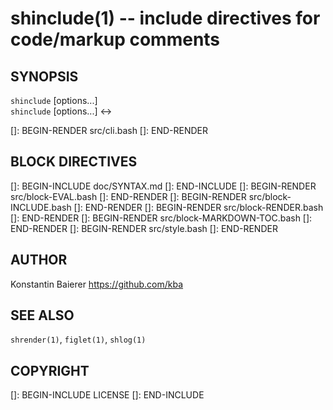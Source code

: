 shinclude(1) -- include directives for code/markup comments
===========================================================

## SYNOPSIS

`shinclude` [options...] <file><br>
`shinclude` [options...] <-><br>

[]: BEGIN-RENDER src/cli.bash
[]: END-RENDER

## BLOCK DIRECTIVES

[]: BEGIN-INCLUDE doc/SYNTAX.md
[]: END-INCLUDE
[]: BEGIN-RENDER src/block-EVAL.bash
[]: END-RENDER
[]: BEGIN-RENDER src/block-INCLUDE.bash
[]: END-RENDER
[]: BEGIN-RENDER src/block-RENDER.bash
[]: END-RENDER
[]: BEGIN-RENDER src/block-MARKDOWN-TOC.bash
[]: END-RENDER
[]: BEGIN-RENDER src/style.bash
[]: END-RENDER

## AUTHOR

Konstantin Baierer <https://github.com/kba>

## SEE ALSO

`shrender(1)`, `figlet(1)`, `shlog(1)`

## COPYRIGHT

[]: BEGIN-INCLUDE LICENSE
[]: END-INCLUDE

